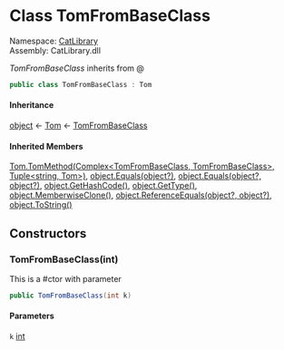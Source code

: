 ﻿# Class TomFromBaseClass

Namespace: [CatLibrary](CatLibrary.md)  
Assembly: CatLibrary.dll  

*TomFromBaseClass* inherits from @

```csharp
public class TomFromBaseClass : Tom
```

#### Inheritance

[object](https://learn.microsoft.com/dotnet/api/system.object) ← 
[Tom](CatLibrary.Tom.md) ← 
[TomFromBaseClass](CatLibrary.TomFromBaseClass.md)

#### Inherited Members

[Tom.TomMethod\(Complex<TomFromBaseClass, TomFromBaseClass\>, Tuple<string, Tom\>\)](CatLibrary.Tom.md\#CatLibrary\_Tom\_TomMethod\_CatLibrary\_Complex\_CatLibrary\_TomFromBaseClass\_CatLibrary\_TomFromBaseClass\_\_System\_Tuple\_System\_String\_CatLibrary\_Tom\_\_), 
[object.Equals\(object?\)](https://learn.microsoft.com/dotnet/api/system.object.equals\#system\-object\-equals\(system\-object\)), 
[object.Equals\(object?, object?\)](https://learn.microsoft.com/dotnet/api/system.object.equals\#system\-object\-equals\(system\-object\-system\-object\)), 
[object.GetHashCode\(\)](https://learn.microsoft.com/dotnet/api/system.object.gethashcode), 
[object.GetType\(\)](https://learn.microsoft.com/dotnet/api/system.object.gettype), 
[object.MemberwiseClone\(\)](https://learn.microsoft.com/dotnet/api/system.object.memberwiseclone), 
[object.ReferenceEquals\(object?, object?\)](https://learn.microsoft.com/dotnet/api/system.object.referenceequals), 
[object.ToString\(\)](https://learn.microsoft.com/dotnet/api/system.object.tostring)

## Constructors

### <a id="CatLibrary_TomFromBaseClass__ctor_System_Int32_"></a> TomFromBaseClass\(int\)

This is a #ctor with parameter

```csharp
public TomFromBaseClass(int k)
```

#### Parameters

`k` [int](https://learn.microsoft.com/dotnet/api/system.int32)

